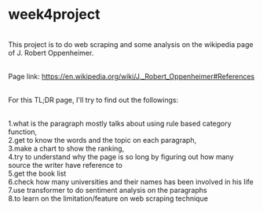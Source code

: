 # week4project
<br />This project is to do web scraping and some analysis on the wikipedia page of J. Robert Oppenheimer.

<br />Page link: https://en.wikipedia.org/wiki/J._Robert_Oppenheimer#References

<br />For this TL;DR page, I'll try to find out the followings:

<br />1.what is the paragraph mostly talks about using rule based category function,
<br />2.get to know the words and the topic on each paragraph,
<br />3.make a chart to show the ranking,
<br />4.try to understand why the page is so long by figuring out how many source the writer have reference to
<br />5.get the book list
<br />6.check how many universities and their names has been involved in his life
<br />7.use transformer to do sentiment analysis on the paragraphs
<br />8.to learn on the limitation/feature on web scraping technique
